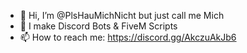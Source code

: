 - 👋 Hi, I’m @PlsHauMichNicht but just call me Mich
- 👀 I make Discord Bots & FiveM Scripts
- 📫 How to reach me: https://discord.gg/AkczuAkJb6 

<!---
PlsHauMichNicht/PlsHauMichNicht is a ✨ special ✨ repository because its `README.md` (this file) appears on your GitHub profile.
You can click the Preview link to take a look at your changes.
--->

